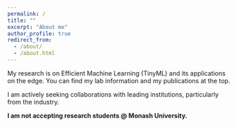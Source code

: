 ```yaml
---
permalink: /
title: ""
excerpt: "About me"
author_profile: true
redirect_from: 
  - /about/
  - /about.html
---
```



My research is on Efficient Machine Learning (TinyML) and its applications on the edge. You can find my lab information and my publications at the top. 

I am actively seeking collaborations with leading institutions, particularly from the industry. 

**I am not accepting research students @ Monash University.** 



